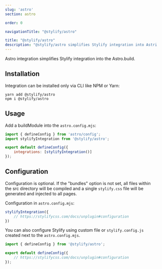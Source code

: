```yaml
---
slug: 'astro'
section: astro

order: 0

navigationTitle: "@stylify/astro"

title: "@stylify/astro"
description: "@stylify/astro simplifies Stylify integration into Astri.build."
---
```


Astro integration simplifies Stylify integration into the Astro.build.

<stack-blitz-link link="https://stackblitz.com/edit/stylify-astro-example"></stack-blitz-link>

## Installation

Integration can be installed only via CLI like NPM or Yarn:
```
yarn add @stylify/astro
npm i @stylify/astro
```

## Usage

Add a buildModule into the `astro.config.mjs`:

```js
import { defineConfig } from 'astro/config';
import stylifyIntegration from '@stylify/astro';

export default defineConfig({
	integrations: [stylifyIntegration()]
});
```

## Configuration

Configuration is optional. If the "bundles" option is not set, all files within the src directory will be compiled and a single `stylify.css` file will be generated and injected to all pages.

Configuration in `astro.config.mjs`:
```js
stylifyIntegration({
	// https://stylifycss.com/docs/unplugin#configuration
})
```

You can also configure Stylify using custom file or `stylify.config.js` created next to the `astro.config.mjs`.

```js
import { defineConfig } from '@stylify/astro';

export default defineConfig({
	// https://stylifycss.com/docs/unplugin#configuration
});
```
